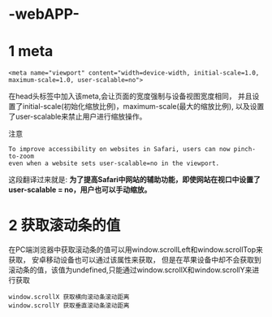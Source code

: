 # -webAPP-
# **1** meta
	
	<meta name="viewport" content="width=device-width, initial-scale=1.0, maximum-scale=1.0, user-scalable=no">
	
在head头标签中加入该meta,会让页面的宽度强制与设备视图宽度相同，
并且设置了initial-scale(初始化缩放比例)，maximum-scale(最大的缩放比例), 以及设置了user-scalable来禁止用户进行缩放操作。

注意

```
To improve accessibility on websites in Safari, users can now pinch-to-zoom 
even when a website sets user-scalable=no in the viewport.
```

这段翻译过来就是: **为了提高Safari中网站的辅助功能，即使网站在视口中设置了user-scalable = no，用户也可以手动缩放。**

# **2** 获取滚动条的值

在PC端浏览器中获取滚动条的值可以用window.scrollLeft和window.scrollTop来获取， 安卓移动设备也可以通过该属性来获取， 但是在苹果设备中却不会获取到滚动条的值，该值为undefined,只能通过window.scrollX和window.scrollY来进行获取

	window.scrollX 获取横向滚动条滚动距离
	window.scrollY 获取垂直滚动条滚动距离
